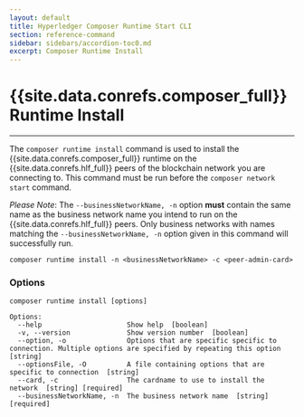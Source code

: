 ```yaml
---
layout: default
title: Hyperledger Composer Runtime Start CLI
section: reference-command
sidebar: sidebars/accordion-toc0.md
excerpt: Composer Runtime Install
---
```


# {{site.data.conrefs.composer_full}} Runtime Install

---

The `composer runtime install` command is used to install the {{site.data.conrefs.composer_full}} runtime on the {{site.data.conrefs.hlf_full}} peers of the blockchain network you are connecting to. This command must be run before the `composer network start` command.

_Please Note_: The `--businessNetworkName, -n` option **must** contain the same name as the business network name you intend to run on the {{site.data.conrefs.hlf_full}} peers. Only business networks with names matching the `--businessNetworkName, -n` option given in this command will successfully run.

```
composer runtime install -n <businessNetworkName> -c <peer-admin-card>
```

### Options
```
composer runtime install [options]

Options:
  --help                     Show help  [boolean]
  -v, --version              Show version number  [boolean]
  --option, -o               Options that are specific specific to connection. Multiple options are specified by repeating this option  [string]
  --optionsFile, -O          A file containing options that are specific to connection  [string]
  --card, -c                 The cardname to use to install the network  [string] [required]
  --businessNetworkName, -n  The business network name  [string] [required]
```
